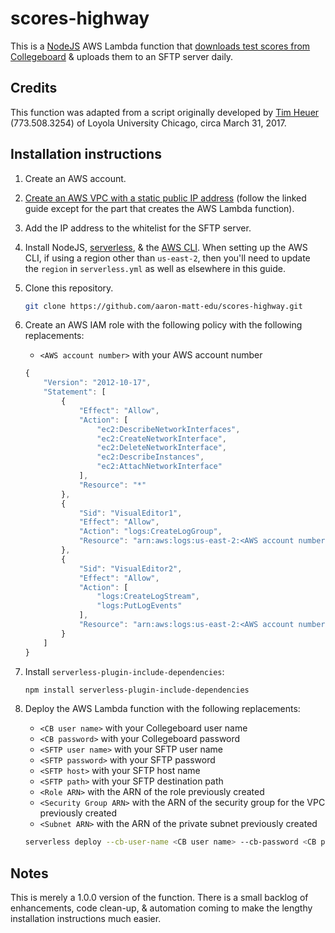 # scores-highway

This is a [NodeJS](https://nodejs.org/en/download/) AWS Lambda function that [downloads test scores from Collegeboard](https://collegereadiness.collegeboard.org/educators/higher-ed/reporting-portal-help) & uploads them to an SFTP server daily.

## Credits

This function was adapted from a script originally developed by [Tim Heuer](mailto:theuer@luc.edu) (773.508.3254) of Loyola University Chicago, circa March 31, 2017.

## Installation instructions

1. Create an AWS account.
1. [Create an AWS VPC with a static public IP address](https://medium.com/@karan.brar/aws-lambda-with-static-ip-address-c82e3043c2ed) (follow the linked guide except for the part that creates the AWS Lambda function).
1. Add the IP address to the whitelist for the SFTP server.
1. Install NodeJS, [serverless](https://serverless.com), & the [AWS CLI](https://aws.amazon.com/cli/). When setting up the AWS CLI, if using a region other than `us-east-2`, then you'll need to update the `region` in `serverless.yml` as well as elsewhere in this guide.
1. Clone this repository.

    ```bash
    git clone https://github.com/aaron-matt-edu/scores-highway.git
    ```

1. Create an AWS IAM role with the following policy with the following replacements:

    * `<AWS account number>` with your AWS account number

    ```javascript
    {
        "Version": "2012-10-17",
        "Statement": [
            {
                "Effect": "Allow",
                "Action": [
                    "ec2:DescribeNetworkInterfaces",
                    "ec2:CreateNetworkInterface",
                    "ec2:DeleteNetworkInterface",
                    "ec2:DescribeInstances",
                    "ec2:AttachNetworkInterface"
                ],
                "Resource": "*"
            },
            {
                "Sid": "VisualEditor1",
                "Effect": "Allow",
                "Action": "logs:CreateLogGroup",
                "Resource": "arn:aws:logs:us-east-2:<AWS account number>:*"
            },
            {
                "Sid": "VisualEditor2",
                "Effect": "Allow",
                "Action": [
                    "logs:CreateLogStream",
                    "logs:PutLogEvents"
                ],
                "Resource": "arn:aws:logs:us-east-2:<AWS account number>:log-group:/aws/lambda/scores-highway-prd:*"
            }
        ]
    }
    ```

1. Install `serverless-plugin-include-dependencies`:

    ```bash
    npm install serverless-plugin-include-dependencies
    ```

1. Deploy the AWS Lambda function with the following replacements:

    * `<CB user name>` with your Collegeboard user name
    * `<CB password>` with your Collegeboard password
    * `<SFTP user name>` with your SFTP user name
    * `<SFTP password>` with your SFTP password
    * `<SFTP host>` with your SFTP host name
    * `<SFTP path>` with your SFTP destination path
    * `<Role ARN>` with the ARN of the role previously created
    * `<Security Group ARN>` with the ARN of the security group for the VPC previously created
    * `<Subnet ARN>` with the ARN of the private subnet previously created

    ```bash
    serverless deploy --cb-user-name <CB user name> --cb-password <CB password> --sftp-user-name <SFTP user name> --sftp-password <SFTP password> --sftp-host <SFTP host> --sftp-path <SFTP path> --role-arn <Role ARN> --security-group-id <Security Group ARN> --subnet-id <Subnet ARN>
    ```

## Notes

This is merely a 1.0.0 version of the function. There is a small backlog of enhancements, code clean-up, & automation coming to make the lengthy installation instructions much easier.
